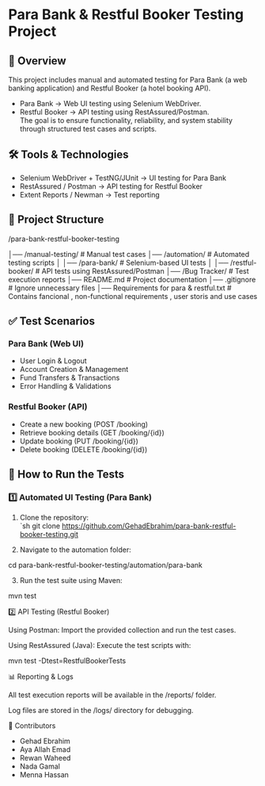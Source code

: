 # Para Bank & Restful Booker Testing Project  

## 📌 Overview  
This project includes manual and automated testing for Para Bank (a web banking application) and Restful Booker (a hotel booking API).  
- Para Bank → Web UI testing using Selenium WebDriver.  
- Restful Booker → API testing using RestAssured/Postman.  
The goal is to ensure functionality, reliability, and system stability through structured test cases and scripts.  

## 🛠 Tools & Technologies  
- Selenium WebDriver + TestNG/JUnit → UI testing for Para Bank  
- RestAssured / Postman → API testing for Restful Booker  
- Extent Reports / Newman → Test reporting  

## 📂 Project Structure

/para-bank-restful-booker-testing

│── /manual-testing/                              # Manual test cases
│── /automation/                                  # Automated testing scripts
│   │── /para-bank/                               # Selenium-based UI tests
│   │── /restful-booker/                          # API tests using RestAssured/Postman
│── /Bug Tracker/                                 # Test execution reports
│── README.md                                     # Project documentation
│── .gitignore                                    # Ignore unnecessary files
│── Requirements for para & restful.txt           # Contains fancional , non-functional requirements , user storis and use cases

## ✅ Test Scenarios  
### Para Bank (Web UI)
-  User Login & Logout  
-  Account Creation & Management  
-  Fund Transfers & Transactions  
-  Error Handling & Validations  

### Restful Booker (API)
-  Create a new booking (POST /booking)  
-  Retrieve booking details (GET /booking/{id})  
-  Update booking (PUT /booking/{id})  
-  Delete booking (DELETE /booking/{id})  

## 🚀 How to Run the Tests  
### 1️⃣ Automated UI Testing (Para Bank)  
1. Clone the repository:  
   `sh
   git clone https://github.com/GehadEbrahim/para-bank-restful-booker-testing.git

2. Navigate to the automation folder:

cd para-bank-restful-booker-testing/automation/para-bank


3. Run the test suite using Maven:

mvn test



2️⃣ API Testing (Restful Booker)

Using Postman: Import the provided collection and run the test cases.

Using RestAssured (Java): Execute the test scripts with:

mvn test -Dtest=RestfulBookerTests


📊 Reporting & Logs

All test execution reports will be available in the /reports/ folder.

Log files are stored in the /logs/ directory for debugging.


🤝 Contributors
-   Gehad Ebrahim
-   Aya Allah Emad
-   Rewan Waheed
-   Nada Gamal
-   Menna Hassan
